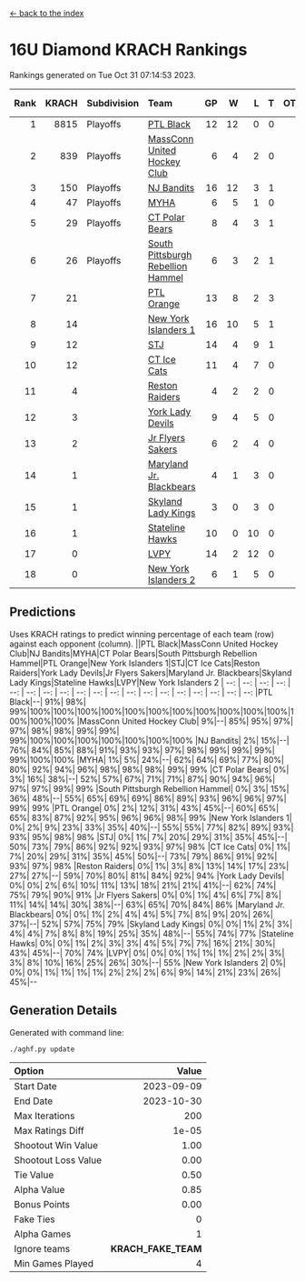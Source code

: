 [<- back to the index](readme.md)
# 16U Diamond KRACH Rankings
Rankings generated on Tue Oct 31 07:14:53 2023.

Rank|KRACH|Subdivision|Team|GP|W|L|T|OTW|OTL|SoS|Exp Wins|Win Diff
---:|---:|:---|:---|---:|---:|---:|---:|---:|---:|---:|---:|---:
1|8815|Playoffs|[PTL Black](https://gamesheetstats.com/seasons/3663/teams/140833/schedule)|12|12|0|0|0|0|146|12.8|-0.0
2|839|Playoffs|[MassConn United Hockey Club](https://gamesheetstats.com/seasons/3663/teams/140835/schedule)|6|4|2|0|0|0|2565|4.8|-0.0
3|150|Playoffs|[NJ Bandits](https://gamesheetstats.com/seasons/3663/teams/140836/schedule)|16|12|3|1|0|0|627|13.4|0.0
4|47|Playoffs|[MYHA](https://gamesheetstats.com/seasons/3663/teams/140838/schedule)|6|5|1|0|0|0|25|5.9|0.0
5|29|Playoffs|[CT Polar Bears](https://gamesheetstats.com/seasons/3663/teams/140834/schedule)|8|4|3|1|0|0|44|5.4|0.0
6|26|Playoffs|[South Pittsburgh Rebellion Hammel](https://gamesheetstats.com/seasons/3663/teams/140839/schedule)|6|3|2|1|0|0|1270|4.4|0.0
7|21||[PTL Orange](https://gamesheetstats.com/seasons/3663/teams/140842/schedule)|13|8|2|3|1|0|9|10.4|0.0
8|14||[New York Islanders 1](https://gamesheetstats.com/seasons/3663/teams/140847/schedule)|16|10|5|1|1|0|18|11.4|0.0
9|12||[STJ](https://gamesheetstats.com/seasons/3663/teams/140841/schedule)|14|4|9|1|0|1|1208|5.4|0.0
10|12||[CT Ice Cats](https://gamesheetstats.com/seasons/3663/teams/140846/schedule)|11|4|7|0|0|0|905|4.9|0.0
11|4||[Reston Raiders](https://gamesheetstats.com/seasons/3663/teams/140850/schedule)|4|2|2|0|1|0|7|2.9|0.0
12|3||[York Lady Devils](https://gamesheetstats.com/seasons/3663/teams/140845/schedule)|9|4|5|0|0|2|894|4.9|0.0
13|2||[Jr Flyers Sakers](https://gamesheetstats.com/seasons/3663/teams/140843/schedule)|6|2|4|0|1|0|27|2.9|0.0
14|1||[Maryland Jr. Blackbears](https://gamesheetstats.com/seasons/3663/teams/140848/schedule)|4|1|3|0|0|1|1769|1.9|0.0
15|1||[Skyland Lady Kings](https://gamesheetstats.com/seasons/3663/teams/140849/schedule)|3|0|3|0|0|0|13|0.9|0.0
16|1||[Stateline Hawks](https://gamesheetstats.com/seasons/3663/teams/140840/schedule)|10|0|10|0|0|0|2442|0.9|0.0
17|0||[LVPY](https://gamesheetstats.com/seasons/3663/teams/140844/schedule)|14|2|12|0|0|0|25|2.9|0.0
18|0||[New York Islanders 2](https://gamesheetstats.com/seasons/3663/teams/140851/schedule)|6|1|5|0|0|0|9|1.9|0.0

## Predictions
Uses KRACH ratings to predict winning percentage of each team (row) against each opponent (column).
||PTL Black|MassConn United Hockey Club|NJ Bandits|MYHA|CT Polar Bears|South Pittsburgh Rebellion Hammel|PTL Orange|New York Islanders 1|STJ|CT Ice Cats|Reston Raiders|York Lady Devils|Jr Flyers Sakers|Maryland Jr. Blackbears|Skyland Lady Kings|Stateline Hawks|LVPY|New York Islanders 2
| --: | --: | --: | --: | --: | --: | --: | --: | --: | --: | --: | --: | --: | --: | --: | --: | --: | --: | --: 
|PTL Black|--| 91%| 98%| 99%|100%|100%|100%|100%|100%|100%|100%|100%|100%|100%|100%|100%|100%|100%
|MassConn United Hockey Club|  9%|--| 85%| 95%| 97%| 97%| 98%| 98%| 99%| 99%| 99%|100%|100%|100%|100%|100%|100%|100%
|NJ Bandits|  2%| 15%|--| 76%| 84%| 85%| 88%| 91%| 93%| 93%| 97%| 98%| 99%| 99%| 99%| 99%|100%|100%
|MYHA|  1%|  5%| 24%|--| 62%| 64%| 69%| 77%| 80%| 80%| 92%| 94%| 96%| 98%| 98%| 98%| 99%| 99%
|CT Polar Bears|  0%|  3%| 16%| 38%|--| 52%| 57%| 67%| 71%| 71%| 87%| 90%| 94%| 96%| 97%| 97%| 99%| 99%
|South Pittsburgh Rebellion Hammel|  0%|  3%| 15%| 36%| 48%|--| 55%| 65%| 69%| 69%| 86%| 89%| 93%| 96%| 96%| 97%| 99%| 99%
|PTL Orange|  0%|  2%| 12%| 31%| 43%| 45%|--| 60%| 65%| 65%| 83%| 87%| 92%| 95%| 96%| 96%| 98%| 99%
|New York Islanders 1|  0%|  2%|  9%| 23%| 33%| 35%| 40%|--| 55%| 55%| 77%| 82%| 89%| 93%| 93%| 95%| 98%| 98%
|STJ|  0%|  1%|  7%| 20%| 29%| 31%| 35%| 45%|--| 50%| 73%| 79%| 86%| 92%| 92%| 93%| 97%| 98%
|CT Ice Cats|  0%|  1%|  7%| 20%| 29%| 31%| 35%| 45%| 50%|--| 73%| 79%| 86%| 91%| 92%| 93%| 97%| 98%
|Reston Raiders|  0%|  1%|  3%|  8%| 13%| 14%| 17%| 23%| 27%| 27%|--| 59%| 70%| 80%| 81%| 84%| 92%| 94%
|York Lady Devils|  0%|  0%|  2%|  6%| 10%| 11%| 13%| 18%| 21%| 21%| 41%|--| 62%| 74%| 75%| 79%| 90%| 91%
|Jr Flyers Sakers|  0%|  0%|  1%|  4%|  6%|  7%|  8%| 11%| 14%| 14%| 30%| 38%|--| 63%| 65%| 70%| 84%| 86%
|Maryland Jr. Blackbears|  0%|  0%|  1%|  2%|  4%|  4%|  5%|  7%|  8%|  9%| 20%| 26%| 37%|--| 52%| 57%| 75%| 79%
|Skyland Lady Kings|  0%|  0%|  1%|  2%|  3%|  4%|  4%|  7%|  8%|  8%| 19%| 25%| 35%| 48%|--| 55%| 74%| 77%
|Stateline Hawks|  0%|  0%|  1%|  2%|  3%|  3%|  4%|  5%|  7%|  7%| 16%| 21%| 30%| 43%| 45%|--| 70%| 74%
|LVPY|  0%|  0%|  0%|  1%|  1%|  1%|  2%|  2%|  3%|  3%|  8%| 10%| 16%| 25%| 26%| 30%|--| 55%
|New York Islanders 2|  0%|  0%|  0%|  1%|  1%|  1%|  1%|  2%|  2%|  2%|  6%|  9%| 14%| 21%| 23%| 26%| 45%|--

## Generation Details

Generated with command line:
```
./aghf.py update
```

| Option | Value |
| :----- | ----: |
| Start Date | 2023-09-09 |
| End Date | 2023-10-30 |
| Max Iterations | 200 |
| Max Ratings Diff | 1e-05 |
| Shootout Win Value | 1.00 |
| Shootout Loss Value | 0.00 |
| Tie Value | 0.50 |
| Alpha Value | 0.85 |
| Bonus Points | 0.00 |
| Fake Ties | 0 |
| Alpha Games | 1 |
| Ignore teams | __KRACH_FAKE_TEAM__ |
| Min Games Played | 4 |

